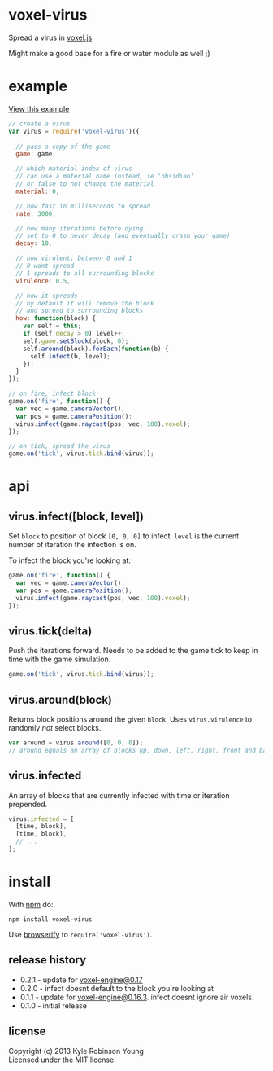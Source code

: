 # voxel-virus

Spread a virus in [voxel.js](http://voxeljs.com).

Might make a good base for a fire or water module as well ;)

# example

[View this example](http://shama.github.com/voxel-virus)

```js
// create a virus
var virus = require('voxel-virus')({
  
  // pass a copy of the game
  game: game,

  // which material index of virus
  // can use a material name instead, ie 'obsidian'
  // or false to not change the material
  material: 0,

  // how fast in milliseconds to spread
  rate: 3000,

  // how many iterations before dying
  // set to 0 to never decay (and eventually crash your game)
  decay: 10,

  // how virulent; between 0 and 1
  // 0 wont spread
  // 1 spreads to all surrounding blocks
  virulence: 0.5,

  // how it spreads
  // by default it will remove the block
  // and spread to surrounding blocks
  how: function(block) {
    var self = this;
    if (self.decay > 0) level++;
    self.game.setBlock(block, 0);
    self.around(block).forEach(function(b) {
      self.infect(b, level);
    });
  }
});

// on fire, infect block
game.on('fire', function() {
  var vec = game.cameraVector();
  var pos = game.cameraPosition();
  virus.infect(game.raycast(pos, vec, 100).voxel);
});

// on tick, spread the virus
game.on('tick', virus.tick.bind(virus));
```

# api

## virus.infect([block, level])
Set `block` to position of block `[0, 0, 0]` to infect. `level` is the
current number of iteration the infection is on.

To infect the block you're looking at:

```js
game.on('fire', function() {
  var vec = game.cameraVector();
  var pos = game.cameraPosition();
  virus.infect(game.raycast(pos, vec, 100).voxel);
});
```

## virus.tick(delta)
Push the iterations forward. Needs to be added to the game tick to keep in time
with the game simulation.

```js
game.on('tick', virus.tick.bind(virus));
```

## virus.around(block)
Returns block positions around the given `block`. Uses `virus.virulence` to
randomly *not* select blocks.

```js
var around = virus.around([0, 0, 0]);
// around equals an array of blocks up, down, left, right, front and back
```

## virus.infected
An array of blocks that are currently infected with time or iteration prepended.

```js
virus.infected = [
  [time, block],
  [time, block],
  // ...
];
```

# install

With [npm](https://npmjs.org) do:

```
npm install voxel-virus
```

Use [browserify](http://browserify.org) to `require('voxel-virus')`.

## release history
* 0.2.1 - update for voxel-engine@0.17
* 0.2.0 - infect doesnt default to the block you're looking at 
* 0.1.1 - update for voxel-engine@0.16.3. infect doesnt ignore air voxels.
* 0.1.0 - initial release

## license
Copyright (c) 2013 Kyle Robinson Young<br/>
Licensed under the MIT license.
